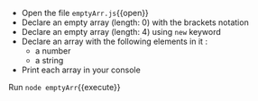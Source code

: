 
- Open the file `emptyArr.js`{{open}}
- Declare an empty array (length: 0) with the brackets notation
- Declare an empty array (length: 4) using `new` keyword
- Declare an array with the following elements in it :
  - a number
  - a string
- Print each array in your console

Run `node emptyArr`{{execute}}




